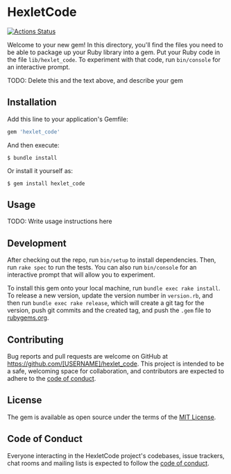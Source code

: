 # HexletCode
[![Actions Status](https://github.com/NoClaus/rails-project-lvl1/actions/workflows/hexlet-check.yml/badge.svg)](https://github.com/NoClaus/rails-project-lvl1/actions)

Welcome to your new gem! In this directory, you'll find the files you need to be able to package up your Ruby library into a gem. Put your Ruby code in the file `lib/hexlet_code`. To experiment with that code, run `bin/console` for an interactive prompt.

TODO: Delete this and the text above, and describe your gem

## Installation

Add this line to your application's Gemfile:

```ruby
gem 'hexlet_code'
```

And then execute:

    $ bundle install

Or install it yourself as:

    $ gem install hexlet_code

## Usage

TODO: Write usage instructions here

## Development

After checking out the repo, run `bin/setup` to install dependencies. Then, run `rake spec` to run the tests. You can also run `bin/console` for an interactive prompt that will allow you to experiment.

To install this gem onto your local machine, run `bundle exec rake install`. To release a new version, update the version number in `version.rb`, and then run `bundle exec rake release`, which will create a git tag for the version, push git commits and the created tag, and push the `.gem` file to [rubygems.org](https://rubygems.org).

## Contributing

Bug reports and pull requests are welcome on GitHub at https://github.com/[USERNAME]/hexlet_code. This project is intended to be a safe, welcoming space for collaboration, and contributors are expected to adhere to the [code of conduct](https://github.com/[USERNAME]/hexlet_code/blob/master/CODE_OF_CONDUCT.md).

## License

The gem is available as open source under the terms of the [MIT License](https://opensource.org/licenses/MIT).

## Code of Conduct

Everyone interacting in the HexletCode project's codebases, issue trackers, chat rooms and mailing lists is expected to follow the [code of conduct](https://github.com/[USERNAME]/hexlet_code/blob/master/CODE_OF_CONDUCT.md).
